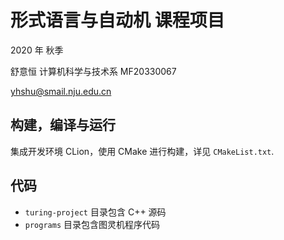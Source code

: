 # 形式语言与自动机 课程项目

2020 年 秋季

舒意恒 计算机科学与技术系 MF20330067

yhshu@smail.nju.edu.cn

## 构建，编译与运行

集成开发环境 CLion，使用 CMake 进行构建，详见 `CMakeList.txt`.

## 代码

- `turing-project` 目录包含 C++ 源码
- `programs` 目录包含图灵机程序代码


